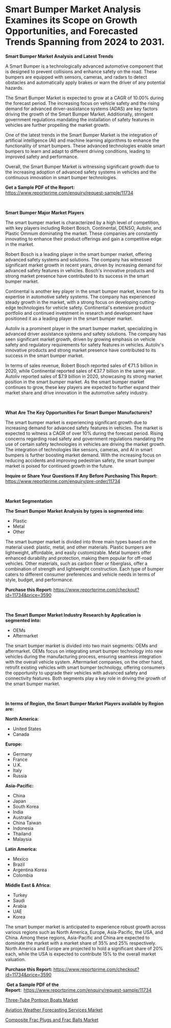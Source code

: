 <p><h1>Smart Bumper Market Analysis Examines its Scope on Growth Opportunities, and Forecasted Trends Spanning from 2024 to 2031.</h1></p><p><strong>Smart Bumper Market Analysis and Latest Trends</strong></p>
<p><p>A Smart Bumper is a technologically advanced automotive component that is designed to prevent collisions and enhance safety on the road. These bumpers are equipped with sensors, cameras, and radars to detect obstacles and automatically apply brakes or warn the driver of any potential hazards.</p><p>The Smart Bumper Market is expected to grow at a CAGR of 10.00% during the forecast period. The increasing focus on vehicle safety and the rising demand for advanced driver-assistance systems (ADAS) are key factors driving the growth of the Smart Bumper Market. Additionally, stringent government regulations mandating the installation of safety features in vehicles are further propelling the market growth.</p><p>One of the latest trends in the Smart Bumper Market is the integration of artificial intelligence (AI) and machine learning algorithms to enhance the functionality of smart bumpers. These advanced technologies enable smart bumpers to learn and adapt to different driving conditions, leading to improved safety and performance.</p><p>Overall, the Smart Bumper Market is witnessing significant growth due to the increasing adoption of advanced safety systems in vehicles and the continuous innovation in smart bumper technologies.</p></p>
<p><strong>Get a Sample PDF of the Report:&nbsp;</strong> <a href="https://www.reportprime.com/enquiry/request-sample/11734">https://www.reportprime.com/enquiry/request-sample/11734</a></p>
<p>&nbsp;</p>
<p><strong>Smart Bumper Major Market Players</strong></p>
<p><p>The smart bumper market is characterized by a high level of competition, with key players including Robert Bosch, Continental, DENSO, Autoliv, and Plastic Omnium dominating the market. These companies are constantly innovating to enhance their product offerings and gain a competitive edge in the market.</p><p>Robert Bosch is a leading player in the smart bumper market, offering advanced safety systems and solutions. The company has witnessed significant market growth in recent years, driven by increasing demand for advanced safety features in vehicles. Bosch's innovative products and strong market presence have contributed to its success in the smart bumper market.</p><p>Continental is another key player in the smart bumper market, known for its expertise in automotive safety systems. The company has experienced steady growth in the market, with a strong focus on developing cutting-edge technologies for vehicle safety. Continental's extensive product portfolio and continued investment in research and development have positioned it as a leading player in the smart bumper market.</p><p>Autoliv is a prominent player in the smart bumper market, specializing in advanced driver assistance systems and safety solutions. The company has seen significant market growth, driven by growing emphasis on vehicle safety and regulatory requirements for safety features in vehicles. Autoliv's innovative products and strong market presence have contributed to its success in the smart bumper market.</p><p>In terms of sales revenue, Robert Bosch reported sales of €71.5 billion in 2020, while Continental reported sales of €37.7 billion in the same year. Autoliv reported sales of $7.9 billion in 2020, showcasing its strong market position in the smart bumper market. As the smart bumper market continues to grow, these key players are expected to further expand their market share and drive innovation in the automotive safety industry.</p></p>
<p>&nbsp;</p>
<p><strong>What Are The Key Opportunities For Smart Bumper Manufacturers?</strong></p>
<p><p>The smart bumper market is experiencing significant growth due to increasing demand for advanced safety features in vehicles. The market is expected to witness a CAGR of over 10% during the forecast period. Rising concerns regarding road safety and government regulations mandating the use of certain safety technologies in vehicles are driving the market growth. The integration of technologies like sensors, cameras, and AI in smart bumpers is further boosting market demand. With the increasing focus on reducing accidents and improving pedestrian safety, the smart bumper market is poised for continued growth in the future.</p></p>
<p><strong>Inquire or Share Your Questions If Any Before Purchasing This Report:</strong> <a href="https://www.reportprime.com/enquiry/pre-order/11734">https://www.reportprime.com/enquiry/pre-order/11734</a></p>
<p>&nbsp;</p>
<p><strong>Market Segmentation</strong></p>
<p><strong>The Smart Bumper Market Analysis by types is segmented into:</strong></p>
<p><ul><li>Plastic</li><li>Metal</li><li>Other</li></ul></p>
<p><p>The smart bumper market is divided into three main types based on the material used: plastic, metal, and other materials. Plastic bumpers are lightweight, affordable, and easily customizable. Metal bumpers offer enhanced durability and protection, making them popular for off-road vehicles. Other materials, such as carbon fiber or fiberglass, offer a combination of strength and lightweight construction. Each type of bumper caters to different consumer preferences and vehicle needs in terms of style, budget, and performance.</p></p>
<p><strong>Purchase this Report:&nbsp;</strong><a href="https://www.reportprime.com/checkout?id=11734&price=3590">https://www.reportprime.com/checkout?id=11734&price=3590</a></p>
<p>&nbsp;</p>
<p><strong>The Smart Bumper Market Industry Research by Application is segmented into:</strong></p>
<p><ul><li>OEMs</li><li>Aftermarket</li></ul></p>
<p><p>The smart bumper market is divided into two main segments: OEMs and aftermarket. OEMs focus on integrating smart bumper technology into new vehicles during the manufacturing process, ensuring seamless integration with the overall vehicle system. Aftermarket companies, on the other hand, retrofit existing vehicles with smart bumper technology, offering consumers the opportunity to upgrade their vehicles with advanced safety and connectivity features. Both segments play a key role in driving the growth of the smart bumper market.</p></p>
<p>&nbsp;</p>
<p><strong>In terms of Region, the Smart Bumper Market Players available by Region are:</strong></p>
<p>
    <p> <strong> North America: </strong>
        <ul>
            <li>United States</li>
            <li>Canada</li>
        </ul>
        </p> 
    <p> <strong> Europe: </strong>
        <ul>
            <li>Germany</li>
            <li>France</li>
            <li>U.K.</li>
            <li>Italy</li>
            <li>Russia</li>
        </ul>
        </p> 
    <p> <strong> Asia-Pacific: </strong>
        <ul>
            <li>China</li>
            <li>Japan</li>
            <li>South Korea</li>
            <li>India</li>
            <li>Australia</li>
            <li>China Taiwan</li>
            <li>Indonesia</li>
            <li>Thailand</li>
            <li>Malaysia</li>
        </ul>
        </p> 
    <p> <strong> Latin America: </strong>
        <ul>
            <li>Mexico</li>
            <li>Brazil</li>
            <li>Argentina Korea</li>
            <li>Colombia</li>
        </ul>
        </p> 
    <p> <strong> Middle East & Africa: </strong>
        <ul>
            <li>Turkey</li>
            <li>Saudi</li>
            <li>Arabia</li>
            <li>UAE</li>
            <li>Korea</li>
        </ul>
    </p>
    </p>
<p><p>The smart bumper market is anticipated to experience robust growth across various regions such as North America, Europe, Asia-Pacific, the USA, and China. Among these regions, Asia-Pacific and China are expected to dominate the market with a market share of 35% and 25% respectively. North America and Europe are projected to hold a significant share of 20% each, while the USA is expected to contribute 15% to the overall market valuation.</p></p>
<p><strong>Purchase this Report: </strong><a href="https://www.reportprime.com/checkout?id=11734&price=3590">https://www.reportprime.com/checkout?id=11734&price=3590</a></p>
<p>&nbsp;<strong>Get a Sample PDF of the Report:&nbsp;&nbsp;</strong><a href="https://www.reportprime.com/enquiry/request-sample/11734">https://www.reportprime.com/enquiry/request-sample/11734</a></p>
<p><strong></strong></p>
<p><p><a href="https://view.publitas.com/reportprime-1/three-tube-pontoon-boats-market-research-report-unlocks-analysis-on-the-market-financial-status-market-size-and-market-revenue-upto-2030/">Three-Tube Pontoon Boats Market</a></p><p><a href="https://view.publitas.com/reportprime-1/aviation-weather-forecasting-services-market-research-report-provides-thorough-industry-overview-which-offers-an-in-depth-analysis-of-product-trends-and-new-market-divisions/">Aviation Weather Forecasting Services Market</a></p><p><a href="https://view.publitas.com/reportprime-1/composite-frac-plugs-and-frac-balls-market-challenges-opportunities-and-growth-drivers-and-major-market-players-forecasted-for-period-from-2023-2030/">Composite Frac Plugs and Frac Balls Market</a></p></p>